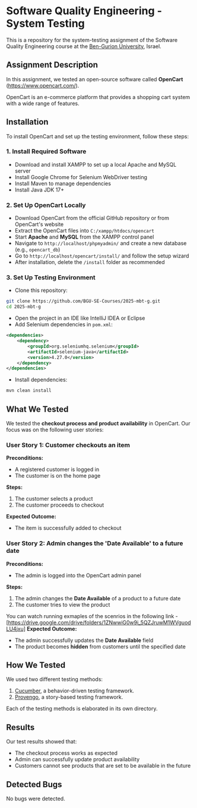 # Software Quality Engineering - System Testing

This is a repository for the system-testing assignment of the Software Quality Engineering course at the [Ben-Gurion University](https://in.bgu.ac.il/), Israel.

## Assignment Description

In this assignment, we tested an open-source software called **OpenCart** (https://www.opencart.com/).

OpenCart is an e-commerce platform that provides a shopping cart system with a wide range of features.

## Installation

To install OpenCart and set up the testing environment, follow these steps:

### 1️. Install Required Software

* Download and install XAMPP to set up a local Apache and MySQL server
* Install Google Chrome for Selenium WebDriver testing
* Install Maven to manage dependencies
* Install Java JDK 17+

### 2️. Set Up OpenCart Locally

* Download OpenCart from the official GitHub repository or from OpenCart's website
* Extract the OpenCart files into `C:/xampp/htdocs/opencart`
* Start **Apache** and **MySQL** from the XAMPP control panel
* Navigate to `http://localhost/phpmyadmin/` and create a new database (e.g., `opencart_db`)
* Go to `http://localhost/opencart/install/` and follow the setup wizard
* After installation, delete the `/install` folder as recommended

### 3. Set Up Testing Environment

* Clone this repository:

```bash
git clone https://github.com/BGU-SE-Courses/2025-mbt-g.git
cd 2025-mbt-g
```

* Open the project in an IDE like IntelliJ IDEA or Eclipse
* Add Selenium dependencies in `pom.xml`:

```xml
<dependencies>
    <dependency>
        <groupId>org.seleniumhq.selenium</groupId>
        <artifactId>selenium-java</artifactId>
        <version>4.27.0</version>
    </dependency>
</dependencies>
```

* Install dependencies:

```bash
mvn clean install
```

## What We Tested

We tested the **checkout process and product availability** in OpenCart. Our focus was on the following user stories:

### User Story 1: Customer checkouts an item

**Preconditions:**
* A registered customer is logged in
* The customer is on the home page

**Steps:**
1. The customer selects a product
2. The customer proceeds to checkout

**Expected Outcome:**
* The item is successfully added to checkout

### User Story 2: Admin changes the 'Date Available' to a future date

**Preconditions:**
* The admin is logged into the OpenCart admin panel

**Steps:**
1. The admin changes the **Date Available** of a product to a future date
2. The customer tries to view the product

You can watch running exmaples of the scenrios in the following link - [https://drive.google.com/drive/folders/1ZNwwiG0w9i_5QZJruwM1WVguodLU4jxu]
**Expected Outcome:**
* The admin successfully updates the **Date Available** field
* The product becomes **hidden** from customers until the specified date

## How We Tested

We used two different testing methods:
1. [Cucumber](https://cucumber.io/), a behavior-driven testing framework.
2. [Provengo](https://provengo.tech/), a story-based testing framework.

Each of the testing methods is elaborated in its own directory. 

## Results

Our test results showed that:
* The checkout process works as expected
* Admin can successfully update product availability
* Customers cannot see products that are set to be available in the future

## Detected Bugs

No bugs were detected.
